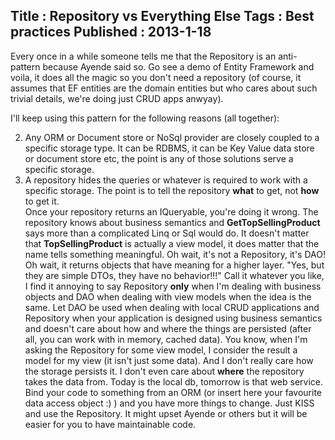Title : Repository vs Everything Else
Tags : Best practices
Published : 2013-1-18
---

Every once in a while someone tells me that the Repository is an anti-pattern because Ayende said so. Go see a demo of Entity Framework and voila, it does all the magic so you don't need a repository (of course, it assumes that EF entities are the domain entities but who cares about such trivial details, we're doing just CRUD apps anwyay).

 I'll keep using this pattern for the following reasons (all together):

  
  2. Any ORM or Document store or NoSql provider are closely coupled to a specific storage type. It can be RDBMS, it can be Key Value data store or document store etc, the point is any of those solutions serve a specific storage. 
  4. A repository hides the queries or whatever is required to work with a specific storage. The point is to tell the repository **what** to get, not **how** to get it.   
     Once your repository returns an IQueryable, you're doing it wrong. The repository knows about business semantics and **GetTopSellingProduct** says more than a complicated Linq or Sql would do. It doesn't matter that **TopSellingProduct** is actually a view model, it does matter that the name tells something meaningful. Oh wait, it's not a Repository, it's DAO! Oh wait, it returns objects that have meaning for a higher layer. "Yes, but they are simple DTOs, they have no behavior!!!" Call it whatever you like, I find it annoying to say Repository **only** when I'm dealing with business objects and DAO when dealing with view models when the idea is the same. Let DAO be used when dealing with local CRUD applications and Repository when your application is designed using business semantics and doesn't care about how and where the things are persisted (after all, you can work with in memory, cached data). You know, when I'm asking the Repository for some view model, I consider the result a model for my view (it isn't just some data). And I don't really care how the storage persists it. I don't even care about **where** the repository takes the data from. Today is the local db, tomorrow is that web service. Bind your code to something from an ORM (or insert here your favourite data access object :) ) and you have more things to change.  Just KISS and use the Repository. It might upset Ayende or others but it will be easier for you to have maintainable code.
